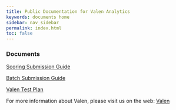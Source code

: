 ```yaml
---
title: Public Documentation for Valen Analytics
keywords: documents home
sidebar: nav_sidebar
permalink: index.html
toc: false
---
```

### Documents

[Scoring Submission Guide](web_services.html)

[Batch Submission Guide](batch_request.html)

[Valen Test Plan](test_plans.html)

For more information about Valen, please visit us on the web:
[Valen](http://www.valen.com)
